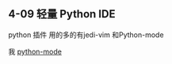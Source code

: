 ## 4-09 轻量 Python IDE

python 插件 用的多的有jedi-vim 和Python-mode 

我 [python-mode](https://github.com/python-mode/python-mode)

